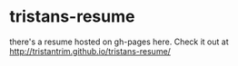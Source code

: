 # tristans-resume
there's a resume hosted on gh-pages here.
Check it out at http://tristantrim.github.io/tristans-resume/
